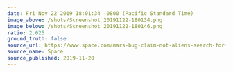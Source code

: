 ```yaml
---
date: Fri Nov 22 2019 18:01:34 -0800 (Pacific Standard Time)
image_above: /shots/Screenshot_20191122-180134.png
image_below: /shots/Screenshot_20191122-180146.png
ratio: 2.625
ground_truth: false
source_url: https://www.space.com/mars-bug-claim-not-aliens-search-for-life.html
source_name: Space
source_published: 2019-11-20
---
```


